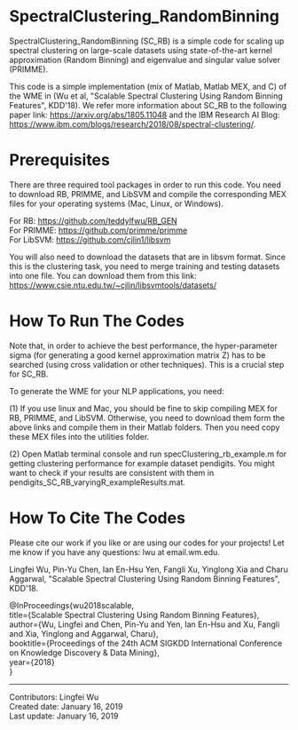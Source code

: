 # SpectralClustering_RandomBinning
SpectralClustering_RandomBinning (SC_RB) is a simple code for scaling up spectral clustering on large-scale datasets using state-of-the-art kernel approximation (Random Binning) and eigenvalue and singular value solver (PRIMME).

This code is a simple implementation (mix of Matlab, Matlab MEX, and C) of the WME in (Wu et al, "Scalable Spectral Clustering Using Random Binning Features", KDD'18). We refer more information about SC_RB to the following paper link: https://arxiv.org/abs/1805.11048 and the IBM Research AI Blog: https://www.ibm.com/blogs/research/2018/08/spectral-clustering/.


# Prerequisites

There are three required tool packages in order to run this code. You need to download RB, PRIMME, and LibSVM and compile the corresponding MEX files for your operating systems (Mac, Linux, or Windows).

For RB: https://github.com/teddylfwu/RB_GEN <br/>
For PRIMME: https://github.com/primme/primme <br/>
For LibSVM: https://github.com/cjlin1/libsvm <br/>

You will also need to download the datasets that are in libsvm format. Since this is the clustering task, you need to merge training and testing datasets into one file. You can download them from this link: https://www.csie.ntu.edu.tw/~cjlin/libsvmtools/datasets/


# How To Run The Codes
Note that, in order to achieve the best performance, the hyper-parameter sigma (for generating a good kernel approximation matrix Z) has to be searched (using cross validation or other techniques). This is a crucial step for SC_RB.  

To generate the WME for your NLP applications, you need:

(1) If you use linux and Mac, you should be fine to skip compiling MEX for RB, PRIMME, and LibSVM. Otherwise, you need to download them form the above links and compile them in their Matlab folders. Then you need copy these MEX files into the utilities folder.

(2) Open Matlab terminal console and run specClustering_rb_example.m for getting clustering performance for example dataset pendigits. You might want to check if your results are consistent with them in pendigits_SC_RB_varyingR_exampleResults.mat.


# How To Cite The Codes
Please cite our work if you like or are using our codes for your projects! Let me know if you have any questions: lwu at email.wm.edu.

Lingfei Wu, Pin-Yu Chen, Ian En-Hsu Yen, Fangli Xu, Yinglong Xia and Charu Aggarwal, "Scalable Spectral Clustering Using Random Binning Features", KDD'18.

@InProceedings{wu2018scalable, <br/>
  title={Scalable Spectral Clustering Using Random Binning Features}, <br/>
  author={Wu, Lingfei and Chen, Pin-Yu and Yen, Ian En-Hsu and Xu, Fangli and Xia, Yinglong and Aggarwal, Charu}, <br/>
  booktitle={Proceedings of the 24th ACM SIGKDD International Conference on Knowledge Discovery & Data Mining}, <br/>
  year={2018} <br/>
}


------------------------------------------------------
Contributors: Lingfei Wu <br/>
Created date: January 16, 2019 <br/>
Last update: January 16, 2019 <br/>
